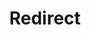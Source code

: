 ﻿---
layout: src/layouts/Redirect.astro
title: Redirect
redirect: /docs/packaging-applications/package-repositories/guides/nuget-repositories/artifactory-nuget-feed
pubDate:  2023-01-01
navSearch: false
navSitemap: false
navMenu: false
---
